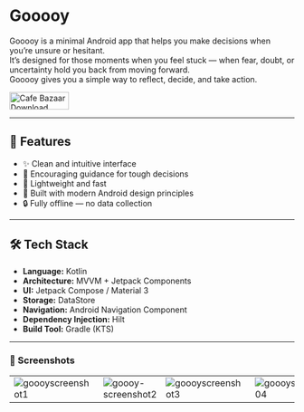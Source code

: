 # Gooooy

Gooooy is a minimal Android app that helps you make decisions when you’re unsure or hesitant.  
It’s designed for those moments when you feel stuck — when fear, doubt, or uncertainty hold you back from moving forward.  
Gooooy gives you a simple way to reflect, decide, and take action.

[<img width="105" height="31" alt="Cafe Bazaar Download" src="https://github.com/user-attachments/assets/2d384410-7f02-4ed6-a837-500dc837df5a" />]([https://cafebazaar.ir/app/YOUR_PACKAGE_NAME](https://cafebazaar.ir/app/com.haghpanah.goooy))

---

## 📱 Features

- ✨ Clean and intuitive interface  
- 💭 Encouraging guidance for tough decisions  
- 🔄 Lightweight and fast  
- 🌙 Built with modern Android design principles  
- 🔒 Fully offline — no data collection

---

## 🛠️ Tech Stack

- **Language:** Kotlin  
- **Architecture:** MVVM + Jetpack Components  
- **UI:** Jetpack Compose / Material 3  
- **Storage:** DataStore  
- **Navigation:** Android Navigation Component  
- **Dependency Injection:** Hilt  
- **Build Tool:** Gradle (KTS)

---

### 📸 Screenshots

|                                                              |                                                              |                                                              |                                                              |
|--------------------------------------------------------------|--------------------------------------------------------------|--------------------------------------------------------------|--------------------------------------------------------------|
| <img alt="goooyscreenshot1" src="https://github.com/user-attachments/assets/3527fd3e-5953-4d43-881f-34eaf19ebd31" /><br> | <img alt="goooy-screenshot2" src="https://github.com/user-attachments/assets/9c44ebd1-6cfc-48f2-9fe9-80dc6a1cbe56" /><br> | <img alt="goooyscreenshot3" src="https://github.com/user-attachments/assets/90d96b02-471d-44b6-be68-ea8afeb77b8f" /><br> | <img alt="goooyscreenshot04" src="https://github.com/user-attachments/assets/860dcc5f-470a-436b-a658-6a1287a125d2" /><br> |


